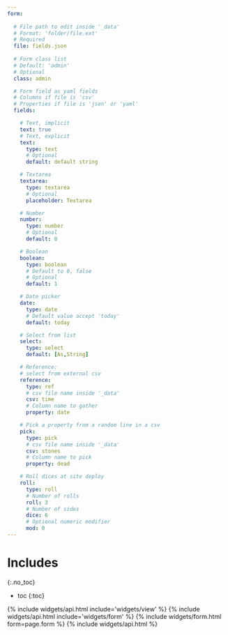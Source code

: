 ```yaml
---
form:
 
  # File path to edit inside '_data'
  # Format: 'folder/file.ext'
  # Required
  file: fields.json
 
  # Form class list
  # Default: 'admin'
  # Optional
  class: admin

  # Form field as yaml fields
  # Columns if file is 'csv'
  # Properties if file is 'json' or 'yaml'
  fields:

    # Text, implicit
    text: true
    # Text, explicit
    text:
      type: text
      # Optional
      default: default string

    # Textarea
    textarea:
      type: textarea
      # Optional
      placeholder: Textarea

    # Number
    number:
      type: number
      # Optional
      default: 0

    # Boolean
    boolean:
      type: boolean
      # Default to 0, false
      # Optional
      default: 1

    # Date picker
    date:
      type: date
      # Default value accept 'today'
      default: today

    # Select from list
    select:
      type: select
      default: [As,String]

    # Reference:
    # select from external csv
    reference:
      type: ref
      # csv file name inside '_data'
      csv: time
      # Column name to gather
      property: date

    # Pick a property from a random line in a csv
    pick:
      type: pick
      # csv file name inside '_data'
      csv: stones
      # Column name to pick
      property: dead

    # Roll dices at site deploy
    roll:
      type: roll
      # Number of rolls
      roll: 3
      # Number of sides
      dice: 6
      # Optional numeric modifier
      mod: 0
---
```

# Includes
{:.no_toc}
- toc
{:toc}

{% include widgets/api.html include='widgets/view' %}
{% include widgets/api.html include='widgets/form' %}
{% include widgets/form.html form=page.form %}
{% include widgets/api.html %}
